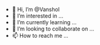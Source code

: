 - 👋 Hi, I’m @Vanshol
- 👀 I’m interested in ...
- 🌱 I’m currently learning ...
- 💞️ I’m looking to collaborate on ...
- 📫 How to reach me ...

<!---
Vanshol/Vanshol is a ✨ special ✨ repository because its `README.md` (this file) appears on your GitHub profile.
You can click the Preview link to take a look at your changes.
--->
